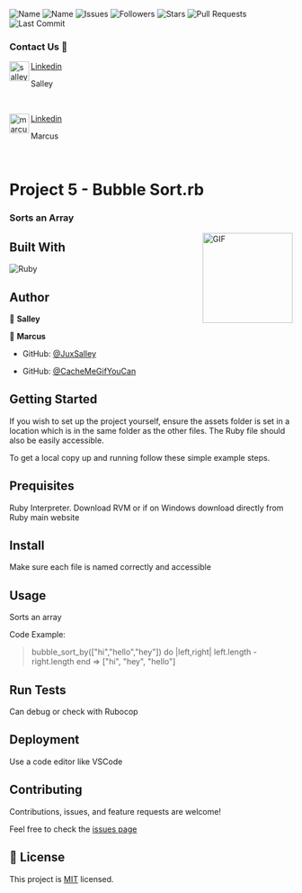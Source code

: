 ![Name](https://img.shields.io/badge/Marcus-Developer-red?style=for-the-badge)
![Name](https://img.shields.io/badge/Salley-Developer-red?style=for-the-badge)
![Issues](https://img.shields.io/github/issues/juxsalley/bubble_sort?style=for-the-badge)
![Followers](https://img.shields.io/github/followers/juxsalley?style=for-the-badge)
![Stars](https://img.shields.io/github/stars/juxsalley?style=for-the-badge)
![Pull Requests](https://img.shields.io/github/issues-pr/juxsalley/bubble_sort?style=for-the-badge)
![Last Commit](https://img.shields.io/github/last-commit/juxsalley/bubble_sort/main?style=for-the-badge)


### Contact Us 📝

<img align="left" alt="salley | LinkedIn" width="35px" src="https://i.pinimg.com/originals/de/b4/6f/deb46f02a59e3b3a2aa58fac16290d63.gif" /> [Linkedin ](https://www.linkedin.com/in/dev-salley/)

Salley

<br />
    
<img align="left" alt="marcus | LinkedIn" width="35px" src="https://i.pinimg.com/originals/de/b4/6f/deb46f02a59e3b3a2aa58fac16290d63.gif" /> [Linkedin ](https://www.linkedin.com/in/marcusa999/)

Marcus

<br />

# Project 5 - Bubble Sort.rb

### Sorts an Array

<img align="right" alt="GIF" height="160px" src="https://upload.wikimedia.org/wikipedia/commons/c/c8/Bubble-sort-example-300px.gif" />



## Built With

![Ruby](http://img.shields.io/badge/-Ruby-3776AB?style=flat-square&logo=ruby&logoColor=red)

## Author

👤 **Salley**

👤 **Marcus**


- GitHub: [@JuxSalley](https://github.com/juxsalley)

- GitHub: [@CacheMeGifYouCan](https://github.com/CacheMeGifYouCan)

## Getting Started

If you wish to set up the project yourself, ensure the assets folder is set in a location which is in the same folder as the other files. The Ruby file should also be easily accessible.

To get a local copy up and running follow these simple example steps.

## Prequisites

Ruby Interpreter. Download RVM or if on Windows download directly from Ruby main website


## Install

Make sure each file is named correctly and accessible

## Usage

Sorts an array

Code Example:   

  > bubble_sort_by(["hi","hello","hey"]) do |left,right|
  >   left.length - right.length
  > end
  => ["hi", "hey", "hello"]

## Run Tests

Can debug or check with Rubocop

## Deployment

Use a code editor like VSCode

## Contributing

Contributions, issues, and feature requests are welcome!

Feel free to check the [issues page](https://github.com/juxsalley/bubble_sort/issues)

## 📝 License

This project is [MIT](LICENSE) licensed.
